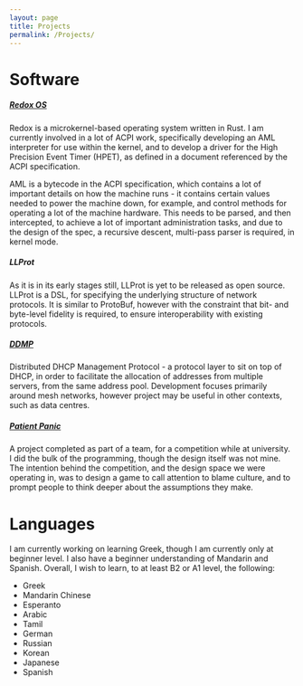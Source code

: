 ```yaml
---
layout: page
title: Projects
permalink: /Projects/
---
```

# Software
##### [Redox OS](https://redox-os.org)
Redox is a microkernel-based operating system written in Rust. I am currently involved in a lot of ACPI work, specifically developing an AML interpreter for use within the kernel, and to develop a driver for the High Precision Event Timer (HPET), as defined in a document referenced by the ACPI specification.

AML is a bytecode in the ACPI specification, which contains a lot of important details on how the machine runs - it contains certain values needed to power the machine down, for example, and control methods for operating a lot of the machine hardware. This needs to be parsed, and then intercepted, to achieve a lot of important administration tasks, and due to the design of the spec, a recursive descent, multi-pass parser is required, in kernel mode.

##### LLProt
As it is in its early stages still, LLProt is yet to be released as open source. LLProt is a DSL, for specifying the underlying structure of network protocols. It is similar to ProtoBuf, however with the constraint that bit- and byte-level fidelity is required, to ensure interoperability with existing protocols.

##### [DDMP](https://github.com/CWood1/DDMP)
Distributed DHCP Management Protocol - a protocol layer to sit on top of DHCP, in order to facilitate the allocation of addresses from multiple servers, from the same address pool. Development focuses primarily around mesh networks, however project may be useful in other contexts, such as data centres.

##### [Patient Panic](https://github.com/CWood1/chimed)
A project completed as part of a team, for a competition while at university. I did the bulk of the programming, though the design itself was not mine. The intention behind the competition, and the design space we were operating in, was to design a game to call attention to blame culture, and to prompt people to think deeper about the assumptions they make.

# Languages
I am currently working on learning Greek, though I am currently only at beginner level. I also have a beginner understanding of Mandarin and Spanish. Overall, I wish to learn, to at least B2 or A1 level, the following:

 - Greek
 - Mandarin Chinese
 - Esperanto
 - Arabic
 - Tamil
 - German
 - Russian
 - Korean
 - Japanese
 - Spanish
